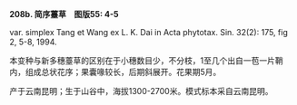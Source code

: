 **208b. 简序薹草　图版55: 4-5**

var. simplex Tang et Wang ex L. K. Dai in Acta phytotax. Sin. 32(2): 175, fig 2, 5-8, 1994.

本变种与新多穗薹草的区别在于小穗数目少，不分枝，1至几个出自一苞一片鞘内，组成总状花序；果囊喙较长，后期斜展开。花果期5月。

产于云南昆明；生于山谷中，海拔1300-2700米。模式标本采自云南昆明。
